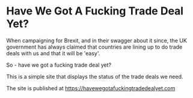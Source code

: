 # Have We Got A Fucking Trade Deal Yet?

When campaigning for Brexit, and in their swagger about it since, the UK government has always claimed that countries are lining up to do trade deals with us and that it will be 'easy'.

So - have we got a fucking trade deal yet?

This is a simple site that displays the status of the trade deals we need.

The site is published at https://havewegotafuckingtradedealyet.com
